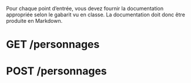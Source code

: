 Pour chaque point d’entrée, vous devez fournir la documentation appropriée selon le gabarit vu en
classe. La documentation doit donc être produite en Markdown.

# GET /personnages

# POST /personnages

